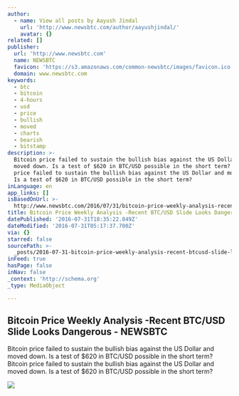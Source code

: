 ```yaml
---
author:
  - name: View all posts by Aayush Jindal
    url: 'http://www.newsbtc.com/author/aayushjindal/'
    avatar: {}
related: []
publisher:
  url: 'http://www.newsbtc.com'
  name: NEWSBTC
  favicon: 'https://s3.amazonaws.com/common-newsbtc/images/favicon.ico'
  domain: www.newsbtc.com
keywords:
  - btc
  - bitcoin
  - 4-hours
  - usd
  - price
  - bullish
  - moved
  - charts
  - bearish
  - bitstamp
description: >-
  Bitcoin price failed to sustain the bullish bias against the US Dollar and
  moved down. Is a test of $620 in BTC/USD possible in the short term? Bitcoin
  price failed to sustain the bullish bias against the US Dollar and moved down.
  Is a test of $620 in BTC/USD possible in the short term?
inLanguage: en
app_links: []
isBasedOnUrl: >-
  http://www.newsbtc.com/2016/07/31/bitcoin-price-weekly-analysis-recent-btcusd-slide-looks-dangerous/
title: Bitcoin Price Weekly Analysis -Recent BTC/USD Slide Looks Dangerous - NEWSBTC
datePublished: '2016-07-31T18:35:22.849Z'
dateModified: '2016-07-31T05:17:37.700Z'
via: {}
starred: false
sourcePath: >-
  _posts/2016-07-31-bitcoin-price-weekly-analysis-recent-btcusd-slide-looks-da.md
inFeed: true
hasPage: false
inNav: false
_context: 'http://schema.org'
_type: MediaObject

---
```

<article style=""><h1>Bitcoin Price Weekly Analysis -Recent BTC/USD Slide Looks Dangerous - NEWSBTC</h1><p>Bitcoin price failed to sustain the bullish bias against the US Dollar and moved down. Is a test of $620 in BTC/USD possible in the short term? Bitcoin price failed to sustain the bullish bias against the US Dollar and moved down. Is a test of $620 in BTC/USD possible in the short term?</p><img src="http://s3.amazonaws.com/main-newsbtc-images/2016/07/31045637/Bitcoin5.png" /></article>